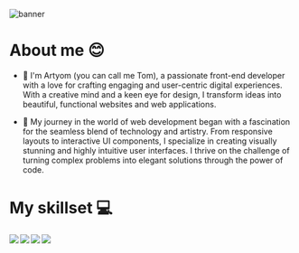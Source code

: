 <img src="https://i.ibb.co/qNCYhC3/Tom-Schlyahtin.jpg" alt="banner"></img>

# About me 😊

- 👋 I'm Artyom (you can call me Tom), a passionate front-end developer with a love for crafting engaging and user-centric digital experiences. With a creative mind and a keen eye for design, I transform ideas into beautiful, functional websites and web applications.

- 🚀 My journey in the world of web development began with a fascination for the seamless blend of technology and artistry. From responsive layouts to interactive UI components, I specialize in creating visually stunning and highly intuitive user interfaces. I thrive on the challenge of turning complex problems into elegant solutions through the power of code.

# My skillset 💻

<img src="https://img.shields.io/badge/html5-%23E34F26.svg?style=for-the-badge&logo=html5&logoColor=white" align="left"></img>
<img src="https://img.shields.io/badge/css3-%231572B6.svg?style=for-the-badge&logo=css3&logoColor=white" align="left"></img>
<img src="https://img.shields.io/badge/javascript-%23323330.svg?style=for-the-badge&logo=javascript&logoColor=%23F7DF1E" align="left"></img>
<img src="https://img.shields.io/badge/react-%2320232a.svg?style=for-the-badge&logo=react&logoColor=%2361DAFB"></img>
